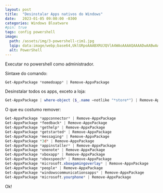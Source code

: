 ```yaml
---
layout: post
title:  "Desinstalar Apps nativos do Windows"
date:   2023-01-05 09:00:00 -0300
categories: Windows Bloatware
#pin: true
tags: config powershell
image:
  path: /assets/img/3-powershell-cim1.jpg
  lqip: data:image/webp;base64,UklGRpoAAABXRUJQVlA4WAoAAAAQAAAADwAABwAAQUxQSDIAAAARL0AmbZurmr57yyIiqE8oiG0bejIYEQTgqiDA9vqnsUSI6H+oAERp2HZ65qP/VIAWAFZQOCBCAAAA8AEAnQEqEAAIAAVAfCWkAALp8sF8rgRgAP7o9FDvMCkMde9PK7euH5M1m6VWoDXf2FkP3BqV0ZYbO6NA/VFIAAAA
  alt: PowerShell
---
```

Executar no powershell como administrador.

Sintaxe do comando:


```powershell
Get-AppxPackage *nomedoapp* | Remove-AppxPackage
```
Desinstalar todos os apps, exceto a loja:

```powershell
Get-AppxPackage | where-object {$_.name –notlike "*store*"} | Remove-AppxPackage
```
O que eu costumo remover:

```powershell
Get-AppxPackage *appconnector* | Remove-AppxPackage
Get-AppxPackage *feedback* | Remove-AppxPackage
Get-AppxPackage *gethelp* | Remove-AppxPackage
Get-AppxPackage *getstarted* | Remove-AppxPackage
Get-AppxPackage *messaging* | Remove-AppxPackage
Get-AppxPackage *3d* | Remove-AppxPackage
Get-AppxPackage *appinstaller* | Remove-AppxPackage
Get-AppxPackage *onenote* | Remove-AppxPackage
Get-AppxPackage *xboxapp* | Remove-AppxPackage
Get-AppxPackage *xboxspeech* | Remove-AppxPackage
Get-AppxPackage *microsoft.xboxgamingoverlay* | Remove-AppxPackage
Get-AppxPackage *people* | Remove-AppxPackage
Get-AppxPackage *windowscommunicationsapps* | Remove-AppxPackage
Get-AppxPackage *microsoft.yourphone* | Remove-AppxPackage
```

Ok!